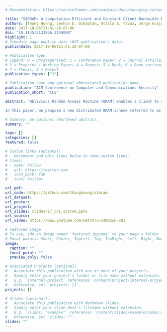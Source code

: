 ```yaml
---
# Documentation: https://sourcethemes.com/academic/docs/managing-content/

title: "S3ORAM: A Computation-Efficient and Constant Client Bandwidth Blowup ORAM with Shamir Secret Sharing"
authors: [Thang Hoang, Ceyhun D. Ozkaptan, Attila A. Yavuz, Jorge Guajardo, Tam Nguyen]
date: 2017-10-06T21:41:20-07:00
doi: "10.1145/3133956.3134090"
highlight: 1
# Schedule page publish date (NOT publication's date).
publishDate: 2017-10-06T21:41:20-07:00

# Publication type.
# Legend: 0 = Uncategorized; 1 = Conference paper; 2 = Journal article;
# 3 = Preprint / Working Paper; 4 = Report; 5 = Book; 6 = Book section;
# 7 = Thesis; 8 = Patent
publication_types: ["1"]

# Publication name and optional abbreviated publication name.
publication: "ACM Conference on Computer and Communications Security"
publication_short: "CCS"

abstract: "Oblivious Random Access Machine (ORAM) enables a client to access her data without leaking her access patterns. Existing client-efficient ORAMs either achieve O(log N) client-server communication blowup without heavy computation, or O(1) blowup but with expensive homomorphic encryptions. It has been shown that O(log N) bandwidth blowup might not be practical for certain applications, while schemes with O(1) communication blowup incur even more delay due to costly homomorphic operations.

In this paper, we propose a new distributed ORAM scheme referred to as Shamir Secret Sharing ORAM (S3ORAM), which achieves O(1) client-server bandwidth blowup and O(1) blocks of client storage without relying on costly partial homomorphic encryptions. S3ORAM harnesses Shamir Secret Sharing, tree-based ORAM structure and a secure multi-party multiplication protocol to eliminate costly homomorphic operations and, therefore, achieves O(1) client-server bandwidth blowup with a high computational efficiency. We conducted comprehensive experiments to assess the performance of S3ORAM and its counterparts on actual cloud environments, and showed that S3ORAM achieves three orders of magnitude lower end-to-end delay compared to alternatives with O(1) client communication blowup (Onion-ORAM), while it is one order of magnitude faster than Path-ORAM for a network with a moderate bandwidth quality. We have released the implementation of S3ORAM for further improvement and adaptation."

# Summary. An optional shortened abstract.
summary: ""

tags: []
categories: []
featured: false

# Custom links (optional).
#   Uncomment and edit lines below to show custom links.
# links:
# - name: Follow
#   url: https://twitter.com
#   icon_pack: fab
#   icon: twitter

url_pdf:
url_code: https://github.com/thanghoang/s3oram
url_dataset:
url_poster:
url_project:
url_slides: slides/17_ccs_s3oram.pptx
url_source:
url_video: https://www.youtube.com/watch?v=v2KD2wF-SQI

# Featured image
# To use, add an image named `featured.jpg/png` to your page's folder. 
# Focal points: Smart, Center, TopLeft, Top, TopRight, Left, Right, BottomLeft, Bottom, BottomRight.
image:
  caption: ""
  focal_point: ""
  preview_only: false

# Associated Projects (optional).
#   Associate this publication with one or more of your projects.
#   Simply enter your project's folder or file name without extension.
#   E.g. `internal-project` references `content/project/internal-project/index.md`.
#   Otherwise, set `projects: []`.
projects: []

# Slides (optional).
#   Associate this publication with Markdown slides.
#   Simply enter your slide deck's filename without extension.
#   E.g. `slides: "example"` references `content/slides/example/index.md`.
#   Otherwise, set `slides: ""`.
slides: ""
---
```

